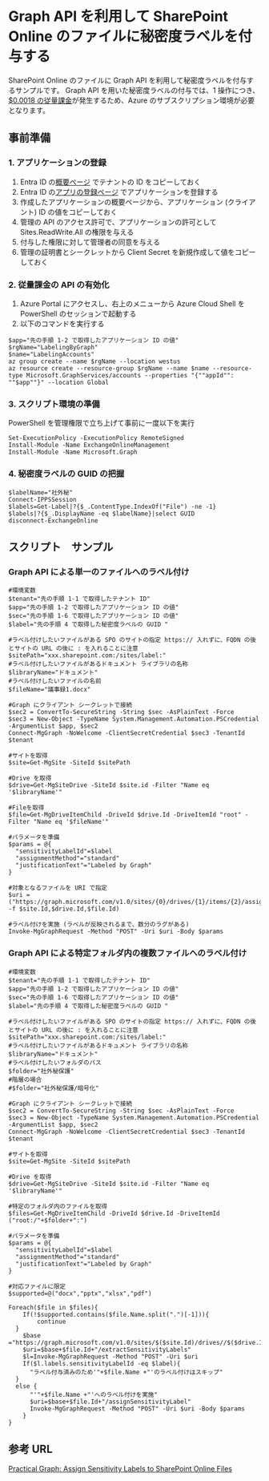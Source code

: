 # Graph API を利用して SharePoint Online のファイルに秘密度ラベルを付与する
SharePoint Online のファイルに Graph API を利用して秘密度ラベルを付与するサンプルです。
Graph API を用いた秘密度ラベルの付与では、1 操作につき、[$0.0018 の従量課金](https://learn.microsoft.com/ja-jp/graph/metered-api-list)が発生するため、Azure のサブスクリプション環境が必要となります。

## 事前準備
### 1. アプリケーションの登録
1. Entra ID の[概要ページ](https://portal.azure.com/#view/Microsoft_AAD_IAM/ActiveDirectoryMenuBlade/~/Overview) でテナントの ID をコピーしておく
2. Entra ID の[アプリの登録ページ](https://portal.azure.com/#view/Microsoft_AAD_IAM/ActiveDirectoryMenuBlade/~/RegisteredApps) でアプリケーションを登録する
3. 作成したアプリケーションの概要ページから、アプリケーション (クライアント) ID の値をコピーしておく
4. 管理の API のアクセス許可で、アプリケーションの許可として Sites.ReadWrite.All の権限を与える
5. 付与した権限に対して管理者の同意を与える
6. 管理の証明書とシークレットから Client Secret を新規作成して値をコピーしておく

### 2. 従量課金の API の有効化
1. Azure Portal にアクセスし、右上のメニューから Azure Cloud Shell を PowerShell のセッションで起動する
2. 以下のコマンドを実行する
```
$app="先の手順 1-2 で取得したアプリケーション ID の値"
$rgName="LabelingByGraph"
$name="LabelingAccounts"
az group create --name $rgName --location westus
az resource create --resource-group $rgName --name $name --resource-type Microsoft.GraphServices/accounts --properties "{""appId"": ""$app""}" --location Global
```

### 3. スクリプト環境の準備
PowerShell を管理権限で立ち上げて事前に一度以下を実行
```
Set-ExecutionPolicy -ExecutionPolicy RemoteSigned
Install-Module -Name ExchangeOnlineManagement
Install-Module -Name Microsoft.Graph
```

### 4. 秘密度ラベルの GUID の把握
```
$labelName="社外秘"
Connect-IPPSSession
$labels=Get-Label|?{$_.ContentType.IndexOf("File") -ne -1}
$labels|?{$_.DisplayName -eq $labelName}|select GUID
disconnect-ExchangeOnline
```

## スクリプト　サンプル
### Graph API による単一のファイルへのラベル付け
```
#環境変数
$tenant="先の手順 1-1 で取得したテナント ID"
$app="先の手順 1-2 で取得したアプリケーション ID の値"
$sec="先の手順 1-6 で取得したアプリケーション ID の値"
$label="先の手順 4 で取得した秘密度ラベルの GUID "

#ラベル付けしたいファイルがある SPO のサイトの指定 https:// 入れずに、FQDN の後とサイトの URL の後に : を入れることに注意
$sitePath="xxx.sharepoint.com:/sites/label:"
#ラベル付けしたいファイルがあるドキュメント ライブラリの名称
$libraryName="ドキュメント"
#ラベル付けしたいファイルの名前
$fileName="議事録1.docx"

#Graph にクライアント シークレットで接続
$sec2 = ConvertTo-SecureString -String $sec -AsPlainText -Force
$sec3 = New-Object -TypeName System.Management.Automation.PSCredential -ArgumentList $app, $sec2
Connect-MgGraph -NoWelcome -ClientSecretCredential $sec3 -TenantId $tenant

#サイトを取得
$site=Get-MgSite -SiteId $sitePath

#Drive を取得
$drive=Get-MgSiteDrive -SiteId $site.id -Filter "Name eq '$libraryName'"

#Fileを取得
$file=Get-MgDriveItemChild -DriveId $drive.Id -DriveItemId "root" -Filter "Name eq '$fileName'"

#パラメータを準備
$params = @{
  "sensitivityLabelId"=$label
  "assignmentMethod"="standard"
  "justificationText"="Labeled by Graph"
}

#対象となるファイルを URI で指定
$uri = ("https://graph.microsoft.com/v1.0/sites/{0}/drives/{1}/items/{2}/assignSensitivityLabel" -f $site.Id,$drive.Id,$file.Id)

#ラベル付けを実施 (ラベルが反映されるまで、数分のラグがある)
Invoke-MgGraphRequest -Method "POST" -Uri $uri -Body $params
```
### Graph API による特定フォルダ内の複数ファイルへのラベル付け
```
#環境変数
$tenant="先の手順 1-1 で取得したテナント ID"
$app="先の手順 1-2 で取得したアプリケーション ID の値"
$sec="先の手順 1-6 で取得したアプリケーション ID の値"
$label="先の手順 4 で取得した秘密度ラベルの GUID "

#ラベル付けしたいファイルがある SPO のサイトの指定 https:// 入れずに、FQDN の後とサイトの URL の後に : を入れることに注意
$sitePath="xxx.sharepoint.com:/sites/label:"
#ラベル付けしたいファイルがあるドキュメント ライブラリの名称
$libraryName="ドキュメント"
#ラベル付けしたいフォルダのパス
$folder="社外秘保護"
#階層の場合
#$folder="社外秘保護/暗号化"

#Graph にクライアント シークレットで接続
$sec2 = ConvertTo-SecureString -String $sec -AsPlainText -Force
$sec3 = New-Object -TypeName System.Management.Automation.PSCredential -ArgumentList $app, $sec2
Connect-MgGraph -NoWelcome -ClientSecretCredential $sec3 -TenantId $tenant

#サイトを取得
$site=Get-MgSite -SiteId $sitePath

#Drive を取得
$drive=Get-MgSiteDrive -SiteId $site.id -Filter "Name eq '$libraryName'"

#特定のフォルダ内のファイルを取得
$files=Get-MgDriveItemChild -DriveId $drive.Id -DriveItemId ("root:/"+$folder+":")

#パラメータを準備
$params = @{
  "sensitivityLabelId"=$label
  "assignmentMethod"="standard"
  "justificationText"="Labeled by Graph"
}

#対応ファイルに限定
$supported=@("docx","pptx","xlsx","pdf")

Foreach($file in $files){
	If(!$supported.contains($file.Name.split(".")[-1])){
		continue
  }
	$base ="https://graph.microsoft.com/v1.0/sites/$($site.Id)/drives//$($drive.Id)/items/"
	$uri=$base+$file.Id+"/extractSensitivityLabels"
	$l=Invoke-MgGraphRequest -Method "POST" -Uri $uri
	If($l.labels.sensitivityLabelId -eq $label){
      "ラベル付与済みのため'"+$file.Name +"'のラベル付けはスキップ"
  }
  else {
      "'"+$file.Name +"'へのラベル付けを実施"
      $uri=$base+$file.Id+"/assignSensitivityLabel"
      Invoke-MgGraphRequest -Method "POST" -Uri $uri -Body $params
	}
}
```
## 参考 URL
[Practical Graph: Assign Sensitivity Labels to SharePoint Online Files](https://practical365.com/assignsensitivitylabel-api/)

